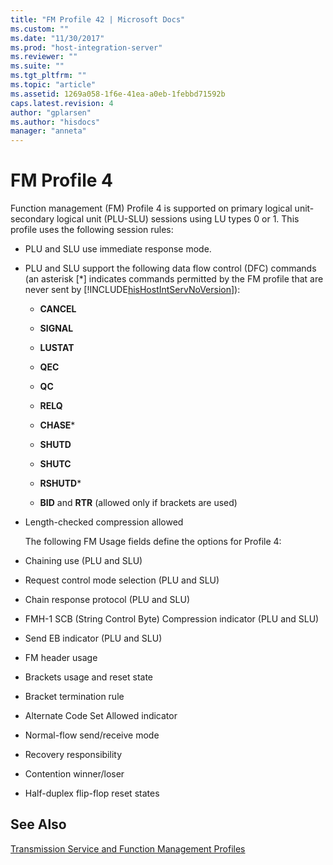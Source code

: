 ```yaml
---
title: "FM Profile 42 | Microsoft Docs"
ms.custom: ""
ms.date: "11/30/2017"
ms.prod: "host-integration-server"
ms.reviewer: ""
ms.suite: ""
ms.tgt_pltfrm: ""
ms.topic: "article"
ms.assetid: 1269a058-1f6e-41ea-a0eb-1febbd71592b
caps.latest.revision: 4
author: "gplarsen"
ms.author: "hisdocs"
manager: "anneta"
---
```

# FM Profile 4
Function management (FM) Profile 4 is supported on primary logical unit-secondary logical unit (PLU-SLU) sessions using LU types 0 or 1. This profile uses the following session rules:  
  
- PLU and SLU use immediate response mode.  
  
- PLU and SLU support the following data flow control (DFC) commands (an asterisk [*] indicates commands permitted by the FM profile that are never sent by [!INCLUDE[hisHostIntServNoVersion](../includes/hishostintservnoversion-md.md)]):  
  
  -   **CANCEL**  
  
  -   **SIGNAL**  
  
  -   **LUSTAT**  
  
  -   **QEC**  
  
  -   **QC**  
  
  -   **RELQ**  
  
  -   **CHASE***  
  
  -   **SHUTD**  
  
  -   **SHUTC**  
  
  -   **RSHUTD***  
  
  -   **BID** and **RTR** (allowed only if brackets are used)  
  
- Length-checked compression allowed  
  
  The following FM Usage fields define the options for Profile 4:  
  
- Chaining use (PLU and SLU)  
  
- Request control mode selection (PLU and SLU)  
  
- Chain response protocol (PLU and SLU)  
  
- FMH-1 SCB (String Control Byte) Compression indicator (PLU and SLU)  
  
- Send EB indicator (PLU and SLU)  
  
- FM header usage  
  
- Brackets usage and reset state  
  
- Bracket termination rule  
  
- Alternate Code Set Allowed indicator  
  
- Normal-flow send/receive mode  
  
- Recovery responsibility  
  
- Contention winner/loser  
  
- Half-duplex flip-flop reset states  
  
## See Also  
 [Transmission Service and Function Management Profiles](../core/transmission-service-and-function-management-profiles1.md)